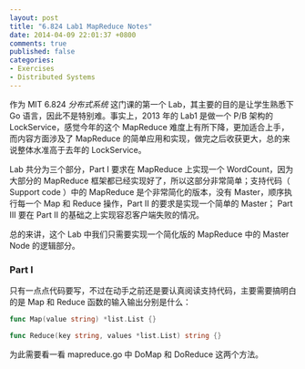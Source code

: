 ```yaml
---
layout: post
title: "6.824 Lab1 MapReduce Notes"
date: 2014-04-09 22:01:37 +0800
comments: true
published: false
categories: 
- Exercises
- Distributed Systems
---
```


作为 MIT 6.824 *分布式系统* 这门课的第一个 Lab，其主要的目的是让学生熟悉下 Go 语言，因此不是特别难。事实上，2013 年的 Lab1 是做一个 P/B 架构的 LockService，感觉今年的这个 MapReduce 难度上有所下降，更加适合上手，而内容方面涉及了 MapReduce 的简单应用和实现，做完之后收获更大，总的来说整体水准高于去年的 LockService。

Lab 共分为三个部分，Part I 要求在 MapReduce 上实现一个 WordCount，因为大部分的 MapReduce 框架都已经实现好了，所以这部分非常简单；支持代码（ Support code ）中的 MapReduce 是个非常简化的版本，没有 Master，顺序执行每一个 Map 和 Reduce 操作，Part II 的要求是实现一个简单的 Master； Part III 要在 Part II 的基础之上实现容忍客户端失败的情况。

总的来讲，这个 Lab 中我们只需要实现一个简化版的 MapReduce 中的 Master Node 的逻辑部分。

### Part I

只有一点点代码要写，不过在动手之前还是要认真阅读支持代码，主要需要搞明白的是 Map 和 Reduce 函数的输入输出分别是什么：

``` go wc.go
func Map(value string) *list.List {}

func Reduce(key string, values *list.List) string {}
```

为此需要看一看 mapreduce.go 中 DoMap 和 DoReduce 这两个方法。